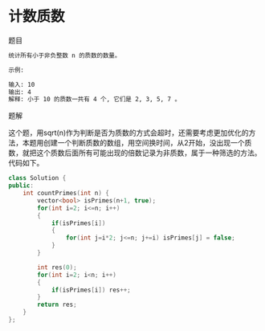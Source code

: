 # 计数质数

题目

```bash
统计所有小于非负整数 n 的质数的数量。

示例:

输入: 10
输出: 4
解释: 小于 10 的质数一共有 4 个, 它们是 2, 3, 5, 7 。
```

题解

这个题，用sqrt(n)作为判断是否为质数的方式会超时，还需要考虑更加优化的方法，本题用创建一个判断质数的数组，用空间换时间，从2开始，没出现一个质数，就把这个质数后面所有可能出现的倍数记录为非质数，属于一种筛选的方法。代码如下。

```C++
class Solution {
public:
    int countPrimes(int n) {
        vector<bool> isPrimes(n+1, true);
        for(int i=2; i<=n; i++)
        {
            if(isPrimes[i])
            {
                for(int j=i*2; j<=n; j+=i) isPrimes[j] = false;
            }
        }

        int res(0);
        for(int i=2; i<n; i++)
        {
            if(isPrimes[i]) res++;
        }
        return res;
    }
};
```
